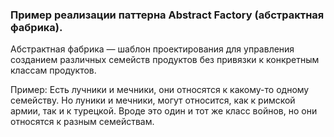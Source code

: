 ### Пример реализации паттерна **Abstract Factory** (абстрактная фабрика).
Абстрактная фабрика — шаблон проектирования для управления созданием различных семейств
продуктов без привязки к конкретным классам продуктов.

Пример:
Есть лучники и мечники, они относятся к какому-то одному семейству.
Но луники и мечники, могут относится, как к римской армии, так и к турецкой.
Вроде это один и тот же класс войнов, но они относятся к разным семействам.